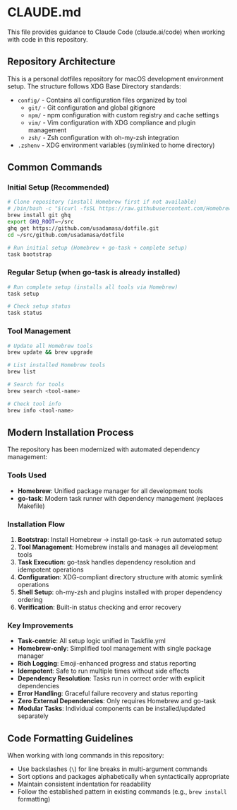 # CLAUDE.md

This file provides guidance to Claude Code (claude.ai/code) when working with code in this repository.

## Repository Architecture

This is a personal dotfiles repository for macOS development environment setup. The structure follows XDG Base Directory standards:

- `config/` - Contains all configuration files organized by tool
  - `git/` - Git configuration and global gitignore  
  - `npm/` - npm configuration with custom registry and cache settings
  - `vim/` - Vim configuration with XDG compliance and plugin management
  - `zsh/` - Zsh configuration with oh-my-zsh integration
- `.zshenv` - XDG environment variables (symlinked to home directory)

## Common Commands

### Initial Setup (Recommended)
```sh
# Clone repository (install Homebrew first if not available)
# /bin/bash -c "$(curl -fsSL https://raw.githubusercontent.com/Homebrew/install/HEAD/install.sh)"
brew install git ghq
export GHQ_ROOT=~/src
ghq get https://github.com/usadamasa/dotfile.git
cd ~/src/github.com/usadamasa/dotfile

# Run initial setup (Homebrew + go-task + complete setup)
task bootstrap
```

### Regular Setup (when go-task is already installed)
```sh
# Run complete setup (installs all tools via Homebrew)
task setup

# Check setup status
task status
```

### Tool Management
```sh
# Update all Homebrew tools
brew update && brew upgrade

# List installed Homebrew tools
brew list

# Search for tools
brew search <tool-name>

# Check tool info
brew info <tool-name>
```

## Modern Installation Process

The repository has been modernized with automated dependency management:

### Tools Used
- **Homebrew**: Unified package manager for all development tools
- **go-task**: Modern task runner with dependency management (replaces Makefile)

### Installation Flow
1. **Bootstrap**: Install Homebrew → install go-task → run automated setup
2. **Tool Management**: Homebrew installs and manages all development tools
3. **Task Execution**: go-task handles dependency resolution and idempotent operations
4. **Configuration**: XDG-compliant directory structure with atomic symlink operations
5. **Shell Setup**: oh-my-zsh and plugins installed with proper dependency ordering
6. **Verification**: Built-in status checking and error recovery

### Key Improvements
- **Task-centric**: All setup logic unified in Taskfile.yml
- **Homebrew-only**: Simplified tool management with single package manager
- **Rich Logging**: Emoji-enhanced progress and status reporting
- **Idempotent**: Safe to run multiple times without side effects
- **Dependency Resolution**: Tasks run in correct order with explicit dependencies
- **Error Handling**: Graceful failure recovery and status reporting
- **Zero External Dependencies**: Only requires Homebrew and go-task
- **Modular Tasks**: Individual components can be installed/updated separately

## Code Formatting Guidelines

When working with long commands in this repository:
- Use backslashes (`\`) for line breaks in multi-argument commands
- Sort options and packages alphabetically when syntactically appropriate
- Maintain consistent indentation for readability
- Follow the established pattern in existing commands (e.g., `brew install` formatting)
